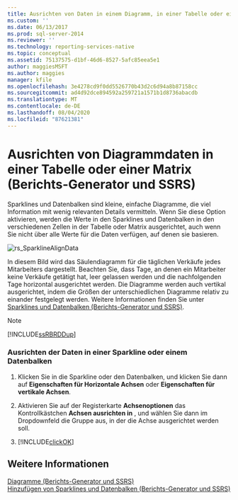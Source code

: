 ```yaml
---
title: Ausrichten von Daten in einem Diagramm, in einer Tabelle oder einer Matrix (Berichts-Generator und SSRS) | Microsoft-Dokumentation
ms.custom: ''
ms.date: 06/13/2017
ms.prod: sql-server-2014
ms.reviewer: ''
ms.technology: reporting-services-native
ms.topic: conceptual
ms.assetid: 75137575-d1bf-46d6-8527-5afc85eea5e1
author: maggiesMSFT
ms.author: maggies
manager: kfile
ms.openlocfilehash: 3e4278cd9f0dd5526770b43d2c6d94a8b87158cc
ms.sourcegitcommit: ad4d92dce894592a259721a1571b1d8736abacdb
ms.translationtype: MT
ms.contentlocale: de-DE
ms.lasthandoff: 08/04/2020
ms.locfileid: "87621381"
---
```

# <a name="align-the-data-in-a-chart-in-a-table-or-matrix-report-builder-and-ssrs"></a>Ausrichten von Diagrammdaten in einer Tabelle oder einer Matrix (Berichts-Generator und SSRS)
  Sparklines und Datenbalken sind kleine, einfache Diagramme, die viel Information mit wenig relevanten Details vermitteln. Wenn Sie diese Option aktivieren, werden die Werte in den Sparklines und Datenbalken in den verschiedenen Zellen in der Tabelle oder Matrix ausgerichtet, auch wenn Sie nicht über alle Werte für die Daten verfügen, auf denen sie basieren.  
  
 ![rs_SparklineAlignData](../media/rs-sparklinealigndata.gif "rs_SparklineAlignData")  
  
 In diesem Bild wird das Säulendiagramm für die täglichen Verkäufe jedes Mitarbeiters dargestellt. Beachten Sie, dass Tage, an denen ein Mitarbeiter keine Verkäufe getätigt hat, leer gelassen werden und die nachfolgenden Tage horizontal ausgerichtet werden. Die Diagramme werden auch vertikal ausgerichtet, indem die Größen der unterschiedlichen Diagramme relativ zu einander festgelegt werden. Weitere Informationen finden Sie unter [Sparklines und Datenbalken &#40;Berichts-Generator und SSRS&#41;](sparklines-and-data-bars-report-builder-and-ssrs.md).  
  
> [!NOTE]  
>  [!INCLUDE[ssRBRDDup](../../includes/ssrbrddup-md.md)]  
  
### <a name="align-the-data-in-a-sparkline-or-data-bar"></a>Ausrichten der Daten in einer Sparkline oder einem Datenbalken  
  
1.  Klicken Sie in die Sparkline oder den Datenbalken, und klicken Sie dann auf **Eigenschaften für Horizontale Achsen** oder **Eigenschaften für vertikale Achsen**.  
  
2.  Aktivieren Sie auf der Registerkarte **Achsenoptionen** das Kontrollkästchen **Achsen ausrichten in** , und wählen Sie dann im Dropdownfeld die Gruppe aus, in der die Achse ausgerichtet werden soll.  
  
3.  [!INCLUDE[clickOK](../../includes/clickok-md.md)]  
  
## <a name="see-also"></a>Weitere Informationen  
 [Diagramme &#40;Berichts-Generator und SSRS&#41;](charts-report-builder-and-ssrs.md)   
 [Hinzufügen von Sparklines und Datenbalken &#40;Berichts-Generator und SSRS&#41;](add-sparklines-and-data-bars-report-builder-and-ssrs.md)  
  
  
